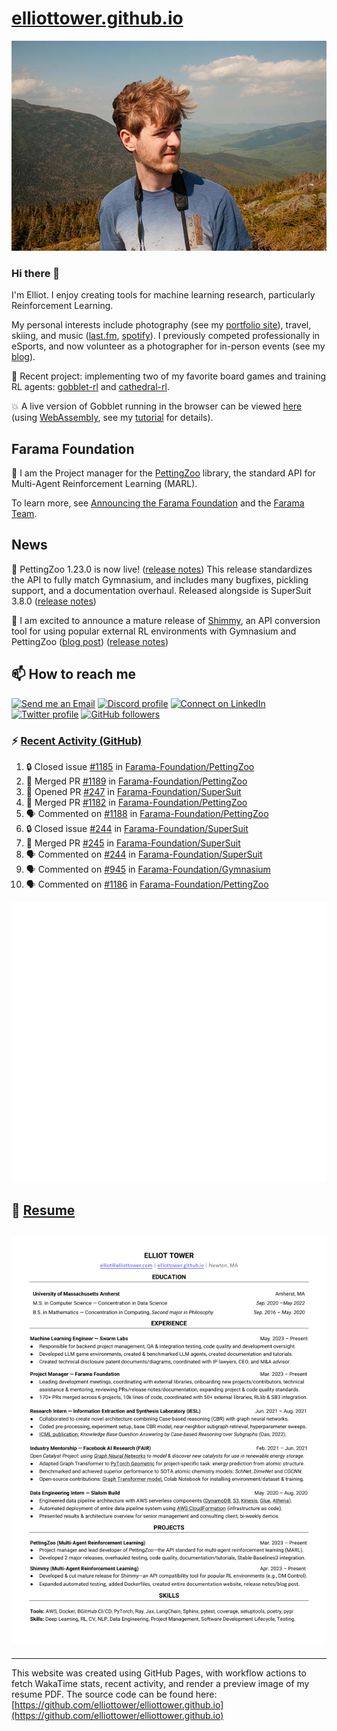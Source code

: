 # [elliottower.github.io](https://github.com/elliottower/elliottower.github.io)

[![A wild Elliot on Mt Washington](https://raw.githubusercontent.com/elliottower/elliottower.github.io/main/src/jpg/DSCF7539-600px.jpg?raw=true)](https://raw.githubusercontent.com/elliottower/elliottower.github.io/main/src/jpg/DSCF7539.jpg?raw=true)

### Hi there 👋

I'm Elliot. I enjoy creating tools for machine learning research, particularly Reinforcement Learning.

My personal interests include photography (see my [portfolio site](https://www.elliottower.com/)), travel, skiing, and music ([last.fm](https://www.last.fm/user/ajsdlfkwer), [spotify](https://open.spotify.com/user/12132818380)). I previously competed professionally in eSports, and now volunteer as a photographer for in-person events (see my [blog](https://www.elliottower.com/stories/?category=events)).

🤖 Recent project: implementing two of my favorite board games and training RL agents: [gobblet-rl](https://github.com/elliottower/gobblet-rl) and [cathedral-rl](https://github.com/elliottower/cathedral-rl). 

💥 A live version of Gobblet running in the browser can be viewed [here](https://elliottower.github.io/gobblet-rl/) (using [WebAssembly](https://webassembly.org/), see my [tutorial](https://github.com/elliottower/gobblet-rl/blob/main/tutorials/WebAssembly/web_assembly.md) for details).

## Farama Foundation

🚀 I am the Project manager for the [PettingZoo](https://github.com/Farama-Foundation/PettingZoo) library, the standard API for Multi-Agent Reinforcement Learning (MARL). 

To learn more, see [Announcing the Farama Foundation](https://farama.org/Announcing-The-Farama-Foundation) and the [Farama Team](https://farama.org/team).

## News

🎉 PettingZoo 1.23.0 is now live! ([release notes](https://github.com/Farama-Foundation/PettingZoo/releases/tag/1.23.0)) This release standardizes the API to fully match Gymnasium, and includes many bugfixes, pickling support, and a documentation overhaul. Released alongside is SuperSuit 3.8.0 ([release notes](https://github.com/Farama-Foundation/SuperSuit/releases/tag/3.8.0)) 

<!-- ![GitHub Release Date](https://img.shields.io/github/release-date/Farama-Foundation/PettingZoo) -->

🎉 I am excited to announce a mature release of [Shimmy](https://github.com/Farama-Foundation/Shimmy), an API conversion tool for using popular external RL environments with Gymnasium and PettingZoo ([blog post](https://farama.org/Announcing-Shimmy)) ([release notes](https://github.com/Farama-Foundation/Shimmy/releases/tag/v1.0.0)) 

## 📫 How to reach me

 [![Send me an Email](https://img.shields.io/badge/email-elliot%40elliottower.com-blue)](mailto:elliot@elliottower.com)
 [![Discord profile](https://img.shields.io/badge/Discord-7289DA?style=flat&logo=discord&logoColor=white)](https://discord.com/users/83091537923145728)
 [![Connect on LinkedIn](https://img.shields.io/badge/--linkedin?label=LinkedIn&logo=LinkedIn&style=social)](https://www.linkedin.com/in/elliot-tower)
 [![Twitter profile](https://img.shields.io/twitter/follow/elliottower?style=social)](https://twitter.com/ElliotTower/)
 [![GitHub followers](https://img.shields.io/github/followers/elliottower?style=social)](https://github.com/elliottower/)

### ⚡ [Recent Activity (GitHub)](https://github.com/elliottower)

<!--START_SECTION:activity-->
1. 🔒 Closed issue [#1185](https://github.com/Farama-Foundation/PettingZoo/issues/1185) in [Farama-Foundation/PettingZoo](https://github.com/Farama-Foundation/PettingZoo)
2. 🎉 Merged PR [#1189](https://github.com/Farama-Foundation/PettingZoo/pull/1189) in [Farama-Foundation/PettingZoo](https://github.com/Farama-Foundation/PettingZoo)
3. 💪 Opened PR [#247](https://github.com/Farama-Foundation/SuperSuit/pull/247) in [Farama-Foundation/SuperSuit](https://github.com/Farama-Foundation/SuperSuit)
4. 🎉 Merged PR [#1182](https://github.com/Farama-Foundation/PettingZoo/pull/1182) in [Farama-Foundation/PettingZoo](https://github.com/Farama-Foundation/PettingZoo)
5. 🗣 Commented on [#1188](https://github.com/Farama-Foundation/PettingZoo/issues/1188#issuecomment-1994842894) in [Farama-Foundation/PettingZoo](https://github.com/Farama-Foundation/PettingZoo)
6. 🔒 Closed issue [#244](https://github.com/Farama-Foundation/SuperSuit/issues/244) in [Farama-Foundation/SuperSuit](https://github.com/Farama-Foundation/SuperSuit)
7. 🎉 Merged PR [#245](https://github.com/Farama-Foundation/SuperSuit/pull/245) in [Farama-Foundation/SuperSuit](https://github.com/Farama-Foundation/SuperSuit)
8. 🗣 Commented on [#244](https://github.com/Farama-Foundation/SuperSuit/issues/244#issuecomment-1994830000) in [Farama-Foundation/SuperSuit](https://github.com/Farama-Foundation/SuperSuit)
9. 🗣 Commented on [#945](https://github.com/Farama-Foundation/Gymnasium/pull/945#issuecomment-1994828117) in [Farama-Foundation/Gymnasium](https://github.com/Farama-Foundation/Gymnasium)
10. 🗣 Commented on [#1186](https://github.com/Farama-Foundation/PettingZoo/issues/1186#issuecomment-1994816024) in [Farama-Foundation/PettingZoo](https://github.com/Farama-Foundation/PettingZoo)
<!--END_SECTION:activity-->


<picture>
  <a href="https://metrics.lecoq.io/insights?user=elliottower">
   <img src="/github-metrics.svg" alt="Metrics">
  </a>
</picture>

## 📄 [Resume](https://elliottower.github.io/src/pdf/resume.pdf)

<!-- PDF-TO-MARKDOWN:START -->
![Page 1](src/png/page1.png "Page 1")
---
<!-- PDF-TO-MARKDOWN:END -->

----

This website was created using GitHub Pages, with workflow actions to fetch WakaTime stats, recent activity, and render a preview image of my resume PDF. The source code can be found here: [https://github.com/elliottower/elliottower.github.io](https://github.com/elliottower/elliottower.github.io)
